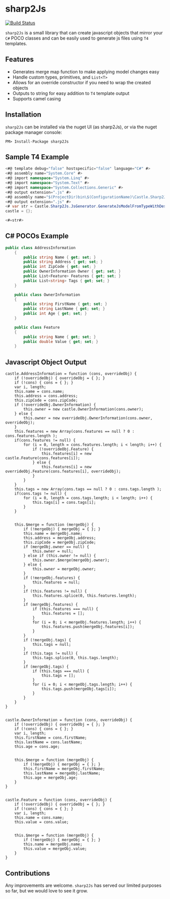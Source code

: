 # sharp2Js
[![Build Status](https://travis-ci.org/castle-it/sharp2Js.svg?branch=master)](https://travis-ci.org/castle-it/sharp2Js)

`sharp2Js` is a small library that can create javascript objects that mirror your `C#` POCO classes and can be easily used to generate js files using `T4` templates.

Features
--
* Generates merge map function to make applying model changes easy
* Handle custom types, primitives, and `List<T>`
* Allows for an override constructor if you need to wrap the created objects
* Outputs to string for easy addition to `T4` template output
* Supports camel casing

Installation
---
`sharp2Js` can be installed via the nuget UI (as sharp2Js), or via the nuget package manager console:
```
PM> Install-Package sharp2Js
```
Sample T4 Example
---
```C#
<#@ template debug="false" hostspecific="false" language="C#" #>
<#@ assembly name="System.Core" #>
<#@ import namespace="System.Linq" #>
<#@ import namespace="System.Text" #>
<#@ import namespace="System.Collections.Generic" #>
<#@ output extension=".js" #>
<#@ assembly name="$(ProjectDir)bin\$(ConfigurationName)\Castle.Sharp2Js.dll" #>
<#@ output extension=".js" #>
<# var str = Castle.Sharp2Js.JsGenerator.GenerateJsModelFromTypeWithDescendants(typeof(Castle.Sharp2Js.SampleData.AddressInformation), true, "castle"); #>
castle = {};

<#=str#>
```
C# POCOs Example
---
```C#
public class AddressInformation
    {
        public string Name { get; set; }
        public string Address { get; set; }
        public int ZipCode { get; set; }
        public OwnerInformation Owner { get; set; }
        public List<Feature> Features { get; set; }
        public List<string> Tags { get; set; }
    }

    public class OwnerInformation
    {
        public string FirstName { get; set; }
        public string LastName { get; set; }
        public int Age { get; set; }
    }

    public class Feature
    {
        public string Name { get; set; }
        public double Value { get; set; }
    }
```
Javascript Object Output
---
```JavaSscript
castle.AddressInformation = function (cons, overrideObj) {
	if (!overrideObj) { overrideObj = { }; }
	if (!cons) { cons = { }; }
	var i, length;
	this.name = cons.name;
	this.address = cons.address;
	this.zipCode = cons.zipCode;
	if (!overrideObj.OwnerInformation) {
		this.owner = new castle.OwnerInformation(cons.owner);
	} else {
		this.owner = new overrideObj.OwnerInformation(cons.owner, overrideObj);
	}
	this.features = new Array(cons.features == null ? 0 : cons.features.length );
	if(cons.features != null) {
		for (i = 0, length = cons.features.length; i < length; i++) {
			if (!overrideObj.Feature) {
				this.features[i] = new castle.Feature(cons.features[i]);
			} else {
				this.features[i] = new overrideObj.Feature(cons.features[i], overrideObj);
			}
		}
	}
	this.tags = new Array(cons.tags == null ? 0 : cons.tags.length );
	if(cons.tags != null) {
		for (i = 0, length = cons.tags.length; i < length; i++) {
			this.tags[i] = cons.tags[i];
		}
	}


	this.$merge = function (mergeObj) {
		if (!mergeObj) { mergeObj = { }; }
		this.name = mergeObj.name;
		this.address = mergeObj.address;
		this.zipCode = mergeObj.zipCode;
		if (mergeObj.owner == null) {
			this.owner = null;
		} else if (this.owner != null) {
			this.owner.$merge(mergeObj.owner);
		} else {
			this.owner = mergeObj.owner;
		}
		if (!mergeObj.features) {
			this.features = null;
		}
		if (this.features != null) {
			this.features.splice(0, this.features.length);
		}
		if (mergeObj.features) {
			if (this.features === null) {
				this.features = [];
			}
			for (i = 0; i < mergeObj.features.length; i++) {
				this.features.push(mergeObj.features[i]);
			}
		}
		if (!mergeObj.tags) {
			this.tags = null;
		}
		if (this.tags != null) {
			this.tags.splice(0, this.tags.length);
		}
		if (mergeObj.tags) {
			if (this.tags === null) {
				this.tags = [];
			}
			for (i = 0; i < mergeObj.tags.length; i++) {
				this.tags.push(mergeObj.tags[i]);
			}
		}
	}
}


castle.OwnerInformation = function (cons, overrideObj) {
	if (!overrideObj) { overrideObj = { }; }
	if (!cons) { cons = { }; }
	var i, length;
	this.firstName = cons.firstName;
	this.lastName = cons.lastName;
	this.age = cons.age;


	this.$merge = function (mergeObj) {
		if (!mergeObj) { mergeObj = { }; }
		this.firstName = mergeObj.firstName;
		this.lastName = mergeObj.lastName;
		this.age = mergeObj.age;
	}
}


castle.Feature = function (cons, overrideObj) {
	if (!overrideObj) { overrideObj = { }; }
	if (!cons) { cons = { }; }
	var i, length;
	this.name = cons.name;
	this.value = cons.value;


	this.$merge = function (mergeObj) {
		if (!mergeObj) { mergeObj = { }; }
		this.name = mergeObj.name;
		this.value = mergeObj.value;
	}
}
```

Contributions
---
Any improvements are welcome.  `sharp2Js` has served our limited purposes so far, but we would love to see it grow.
